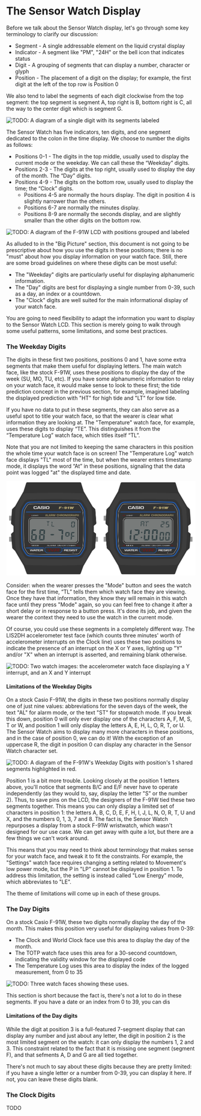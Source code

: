 The Sensor Watch Display
========================

Before we talk about the Sensor Watch display, let's go through some key terminology to clarify our discussion: 

* Segment - A single addressable element on the liquid crystal display
* Indicator - A segment like "PM", "24H" or the bell icon that indicates status
* Digit - A grouping of segments that can display a number, character or glyph
* Position - The placement of a digit on the display; for example, the first digit at the left of the top row is Position 0

We also tend to label the segments of each digit clockwise from the top segment: the top segment is segment A, top right is B, bottom right is C, all the way to the center digit which is segment G. 

![TODO: A diagram of a single digit with its segments labeled](https://via.placeholder.com/320x160?text=TODO)

The Sensor Watch has five indicators, ten digits, and one segment dedicated to the colon in the time display. We choose to number the digits as follows: 

* Positions 0-1 - The digits in the top middle, usually used to display the current mode or the weekday. We can call these the “Weekday” digits.
* Positions 2-3 - The digits at the top right, usually used to display the day of the month. The “Day” digits.
* Positions 4-9 - The digits on the bottom row, usually used to display the time; the “Clock” digits.
    * Positions 4-5 are normally the hours display. The digit in position 4 is slightly narrower than the others.
    * Positions 6-7 are normally the minutes display.
    * Positions 8-9 are normally the seconds display, and are slightly smaller than the other digits on the bottom row.

![TODO: A diagram of the F-91W LCD with positions grouped and labeled](https://via.placeholder.com/320x160?text=TODO)

As alluded to in the "Big Picture" section, this document is not going to be prescriptive about how you use the digits in these positions; there is no "must" about how you display information on your watch face. Still, there are some broad guidelines on where these digits can be most useful:

* The "Weekday" digits are particularly useful for displaying alphanumeric information.
* The "Day" digits are best for displaying a single number from 0-39, such as a day, an index or a countdown.
* The "Clock" digits are well suited for the main informational display of your watch face.

You are going to need flexibility to adapt the information you want to display to the Sensor Watch LCD. This section is merely going to walk through some useful patterns, some limitations, and some best practices. 

### The Weekday Digits

The digits in these first two positions, positions 0 and 1, have some extra segments that make them useful for displaying letters. The main watch face, like the stock F-91W, uses these positions to display the day of the week (SU, MO, TU, etc). If you have some alphanumeric information to relay on your watch face, it would make sense to look to these first; the tide prediction concept in the previous section, for example, imagined labeling the displayed prediction with "HT" for high tide and "LT" for low tide.

If you have no data to put in these segments, they can also serve as a useful spot to title your watch face, so that the wearer is clear what information they are looking at. The "Temperature" watch face, for example, uses these digits to display “TE”. This distinguishes it from the “Temperature Log” watch face, which titles itself “TL”.

Note that you are not limited to keeping the same characters in this position the whole time your watch face is on screen! The "Temperature Log" watch face displays "TL" most of the time, but when the wearer enters timestamp mode, it displays the word “At” in these positions, signaling that the data point was logged "at" the displayed time and date. 

![Rendering: a temperature logging app, showing the logged temperature of 68.7 degrees Fahrenheit, and a 0 at the top right. A second screen to the right displays "At 12:00" with a 25 at the top right](images/temperature-log-app-timestamp.png)

Consider: when the wearer presses the "Mode" button and sees the watch face for the first time, “TL” tells them which watch face they are viewing. Once they have that information, they know they will remain in this watch face until they press "Mode" again, so you can feel free to change it after a short delay or in response to a button press. It's done its job, and given the wearer the context they need to use the watch in the current mode.

Of course, you could use these segments in a completely different way. The LIS2DH accelerometer test face (which counts three minutes' worth of accelerometer interrupts on the Clock line) uses these two positions to indicate the presence of an interrupt on the X or Y axes, lighting up "Y" and/or "X" when an interrupt is asserted, and remaining blank otherwise.

![TODO: Two watch images: the accelerometer watch face displaying a Y interrupt, and an X and Y interrupt](https://via.placeholder.com/320x160?text=TODO)

#### Limitations of the Weekday Digits

On a stock Casio F-91W, the digits in these two positions normally display one of just nine values: abbreviations for the seven days of the week, the text "AL" for alarm mode, or the text "ST" for stopwatch mode. If you break this down, position 0 will only ever display one of the characters A, F, M, S, T or W, and position 1 will only display the letters A, E, H, L, O, R, T, or U. The Sensor Watch aims to display many more characters in these positions, and in the case of position 0, we can do it! With the exception of an uppercase R, the digit in position 0 can display any character in the Sensor Watch character set.

![TODO: A diagram of the F-91W's Weekday Digits with position's 1 shared segments highlighted in red.](https://via.placeholder.com/320x160?text=TODO)

Position 1 is a bit more trouble. Looking closely at the position 1 letters above, you'll notice that segments B/C and E/F never have to operate independently (as they would to, say, display the letter "S" or the number 2). Thus, to save pins on the LCD, the designers of the F-91W tied these two segments together. This means you can only display a limited set of characters in position 1: the letters A, B, C, D, E, F, H, I, J, L, N, O, R, T, U and X, and the numbers 0, 1, 3, 7 and 8. The fact is, the Sensor Watch repurposes a display from a stock F-91W wristwatch, which wasn't designed for our use case. We can get away with quite a lot, but there are a few things we can't work around.

This means that you may need to think about terminology that makes sense for your watch face, and tweak it to fit the constraints. For example, the "Settings" watch face requires changing a setting related to Movement's low power mode, but the P in "LP" cannot be displayed in position 1. To address this limitation, the setting is instead called "Low Energy" mode, which abbreviates to "LE".

The theme of limitations will come up in each of these groups.

### The Day Digits

On a stock Casio F-91W, these two digits normally display the day of the month. This makes this position very useful for displaying values from 0-39:

* The Clock and World Clock face use this area to display the day of the month.
* The TOTP watch face uses this area for a 30-second countdown, indicating the validity window for the displayed code
* The Temperature Log uses this area to display the index of the logged measurement, from 0 to 35

![TODO: Three watch faces showing these uses.](https://via.placeholder.com/320x160?text=TODO)

This section is short because the fact is, there's not a lot to do in these segments. If you have a date or an index from 0 to 39, you can dis

#### Limitations of the Day digits

While the digit at position 3 is a full-featured 7-segment display that can display any number and just about any letter, the digit in position 2 is the most limited segment on the watch: it can only display the numbers 1, 2 and 3. This constraint related to the fact that it is missing one segment (segment F), and that sefments A, D and G are all tied together.

There's not much to say about these digits because they are pretty limited: if you have a single letter or a number from 0-39, you can display it here. If not, you can leave these digits blank.

### The Clock Digits

TODO